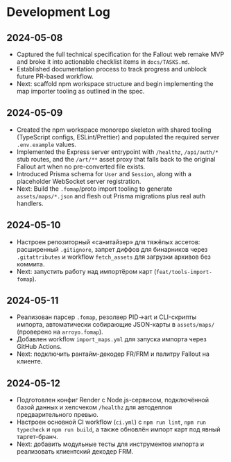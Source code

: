 # Development Log

## 2024-05-08
- Captured the full technical specification for the Fallout web remake MVP and broke it into actionable checklist items in `docs/TASKS.md`.
- Established documentation process to track progress and unblock future PR-based workflow.
- Next: scaffold npm workspace structure and begin implementing the map importer tooling as outlined in the spec.

## 2024-05-09
- Created the npm workspace monorepo skeleton with shared tooling (TypeScript configs, ESLint/Prettier) and populated the required server `.env.example` values.
- Implemented the Express server entrypoint with `/healthz`, `/api/auth/*` stub routes, and the `/art/**` asset proxy that falls back to the original Fallout art when no pre-converted file exists.
- Introduced Prisma schema for `User` and `Session`, along with a placeholder WebSocket server registration.
- Next: Build the `.fomap`/proto import tooling to generate `assets/maps/*.json` and flesh out Prisma migrations plus real auth handlers.

## 2024-05-10
- Настроен репозиторный «санитайзер» для тяжёлых ассетов: расширенный `.gitignore`, запрет диффов для бинарников через `.gitattributes` и workflow `fetch_assets` для загрузки архивов без коммита.
- Next: запустить работу над импортёром карт (`feat/tools-import-fomap`).

## 2024-05-11
- Реализован парсер `.fomap`, резолвер PID→art и CLI-скрипты импорта, автоматически собирающие JSON-карты в `assets/maps/` (проверено на `arroyo.fomap`).
- Добавлен workflow `import_maps.yml` для запуска импорта через GitHub Actions.
- Next: подключить рантайм-декодер FR/FRM и палитру Fallout на клиенте.

## 2024-05-12
- Подготовлен конфиг Render с Node.js-сервисом, подключённой базой данных и хелсчеком `/healthz` для автодеплоя предварительного превью.
- Настроен основной CI workflow (`ci.yml`) с `npm run lint`, `npm run typecheck` и `npm run build`, а также обновлён импорт карт под явный таргет-бранч.
- Next: добавить модульные тесты для инструментов импорта и реализовать клиентский декодер FRM.
